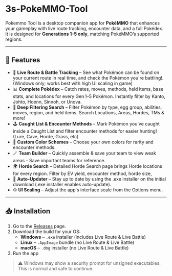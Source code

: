 # 3s-PokeMMO-Tool

Pokemmo Tool is a desktop companion app for **PokéMMO** that enhances your gameplay with live route tracking, encounter data, and a full Pokédex.
It is designed for **Generations 1–5 only**, matching PokéMMO’s supported regions.

---

## 🚀 Features
- 📍 **Live Route & Battle Tracking** – See what Pokémon can be found on your current route in real time, and check the Pokémon you're battling!. (Windows only; works best with high UI scaling in game)
- 📊 **Complete Pokédex** – Catch rates, moves, methods, held items, base stats, and locations for every Gen 1–5 Pokémon. Instantly filter by Kanto, Johto, Hoenn, Sinnoh, or Unova.
- 🧭 **Deep Filtering Search** – Filter Pokémon by type, egg group, abilities, moves, region, and held items. Search Locations, Areas, Hordes, TMs & more!
- 🕹️ **Caught List & Encounter Methods** – Mark Pokémon you've caught inside a Caught List and filter encounter methods for easier hunting! (Lure, Cave, Horde, Grass, etc)
- 🎨 **Custom Color Schemes** – Choose your own colors for rarity and encounter methods.
- 🪄 **Team Builder** – Quickly assemble & save your team to view weak areas - Save important teams for reference.
- 🌍 **Horde Search** – Detailed Horde Search page brings Horde locations for every region. Filter by EV yield, encounter method, horde size, 
- 🔄 **Auto-Updater** – Stay up to date by using the .exe installer on the initial download (.exe installer enables auto-update).
- ⚙️ **UI Scaling** – Adjust the app's interface scale from the Options menu.

---

## 📥 Installation
1. Go to the [Releases](https://github.com/muphy09/3s-PokeMMO-Tool/releases) page.
2. Download the build for your OS:
   - **Windows** – `.exe` installer (includes Live Route & Live Battle)
   - **Linux** – `.AppImage` bundle (no Live Route & Live Battle)
   - **macOS** – `.dmg` installer (no Live Route & Live Battle)
3. Run the app

> ⚠️ Windows may show a security prompt for unsigned executables. This is normal and safe to continue.



